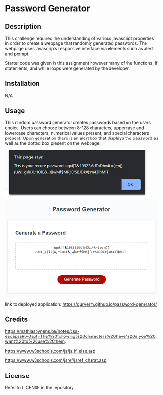 # Password Generator

## Description

This challenge required the understanding of various javascript properties in order to create a webpage that randomly generated passwords. The webpage uses javascripts responsive interface via elements such as alert and prompt. 

Starter code was given in this assignment however many of the functions, if statements, and while loops were generated by the developer.


## Installation

N/A

## Usage

This random password generator creates passwords based on the users choice. Users can choose between 8-128 characters, uppercase and lowercase characters, numerical values present, and special characters present. Upon generation there is an alert box that displays the password as well as the dotted box present on the webpage. 


![Password-Generator Deployed](/develop/images/alertBox.PNG)
![](/develop/images/Deployed.PNG)


link to deployed application: https://gurverm.github.io/password-generator/
## Credits

https://mathiasbynens.be/notes/css-escapes#:~:text=The%20following%20characters%20have%20a,you%20want%20to%20use%20them.

https://www.w3schools.com/js/js_if_else.asp

https://www.w3schools.com/jsref/jsref_charat.asp

## License

Refer to LICENSE in the repository